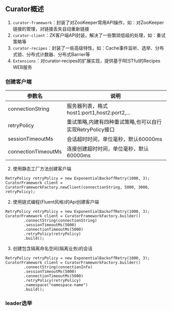 ## Curator概述
1. ``curator-framework``：封装了对ZooKeeper常用API操作，如：对ZooKeeper链接的管理，对链接丢失自动重新链接
2. ``curator-client``：ZK客户端API封装，解决了一些繁琐低级的处理，如：重试策略等
3. ``curator-recipes``：封装了一些高级特性，如：Cache事件监听、选举、分布式锁、分布式计数器、分布式Barrier等
4. ``Extensions``：对curator-recipes的扩展实现，提供基于RESTful的Recipes WEB服务

### 创建客户端
| 参数名     |     说明     |
| --------- | ------------ |
| connectionString    | 服务器列表，格式host1:port1,host2:port2,... |
| retryPolicy         | 重试策略,内建有四种重试策略,也可以自行实现RetryPolicy接口 |
| sessionTimeoutMs    | 会话超时时间，单位毫秒，默认60000ms  |
| connectionTimeoutMs | 连接创建超时时间，单位毫秒，默认60000ms  |
2. 使用静态工厂方法创建客户端
```
RetryPolicy retryPolicy = new ExponentialBackoffRetry(1000, 3);
CuratorFramework client = CuratorFrameworkFactory.newClient(connectionString, 5000, 3000, retryPolicy);
```
2. 使用链式编程(Fluent风格)的Api创建客户端
```
RetryPolicy retryPolicy = new ExponentialBackoffRetry(1000, 3);
CuratorFramework client = CuratorFrameworkFactory.builder()
        .connectString(connectionString)
        .sessionTimeoutMs(5000)
        .connectionTimeoutMs(5000)
        .retryPolicy(retryPolicy)
        .build();
```
3. 创建包含隔离命名空间(隔离业务)的会话
```
RetryPolicy retryPolicy = new ExponentialBackoffRetry(1000, 3);
CuratorFramework client = CuratorFrameworkFactory.builder()
        .connectString(connectionInfo)
        .sessionTimeoutMs(5000)
        .connectionTimeoutMs(5000)
        .retryPolicy(retryPolicy)
        .namespace("namespace-name")
        .build();
```

### leader选举
